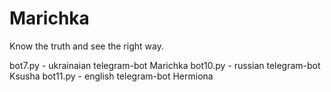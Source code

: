 # Marichka
Know the truth and see the right way.

bot7.py - ukrainaian telegram-bot Marichka
</b>
</b>
bot10.py - russian telegram-bot Ksusha
</b>
</b>
bot11.py - english telegram-bot Hermiona

